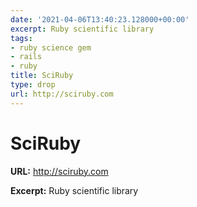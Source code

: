 ```yaml
---
date: '2021-04-06T13:40:23.128000+00:00'
excerpt: Ruby scientific library
tags:
- ruby science gem
- rails
- ruby
title: SciRuby
type: drop
url: http://sciruby.com
---
```


# SciRuby

**URL:** http://sciruby.com

**Excerpt:** Ruby scientific library
